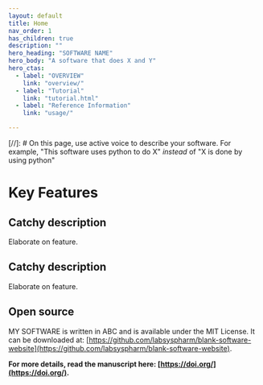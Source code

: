 ```yaml
---
layout: default
title: Home
nav_order: 1
has_children: true
description: ""
hero_heading: "SOFTWARE NAME"
hero_body: "A software that does X and Y"
hero_ctas:
  - label: "OVERVIEW"
    link: "overview/"
  - label: "Tutorial"
    link: "tutorial.html"
  - label: "Reference Information"
    link: "usage/"

---
```



[//]: # On this page, use active voice to describe your software. For example, "This software uses python to do X" *instead* of "X is done by using python"

# Key Features

## Catchy description
Elaborate on feature.

## Catchy description
Elaborate on feature.

## Open source
MY SOFTWARE is written in ABC and is available under the MIT License. It can be downloaded at: [https://github.com/labsyspharm/blank-software-website](https://github.com/labsyspharm/blank-software-website).


**For more details, read the manuscript here: [https://doi.org/](https://doi.org/).**





